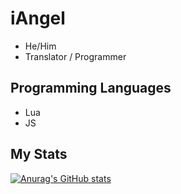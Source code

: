 # iAngel

- He/Him
- Translator / Programmer

## Programming Languages

- Lua
- JS

## My Stats

[![Anurag's GitHub stats](https://github-readme-stats.vercel.app/api?username=iiAngel)](https://github.com/iiAngel/github-readme-stats)
